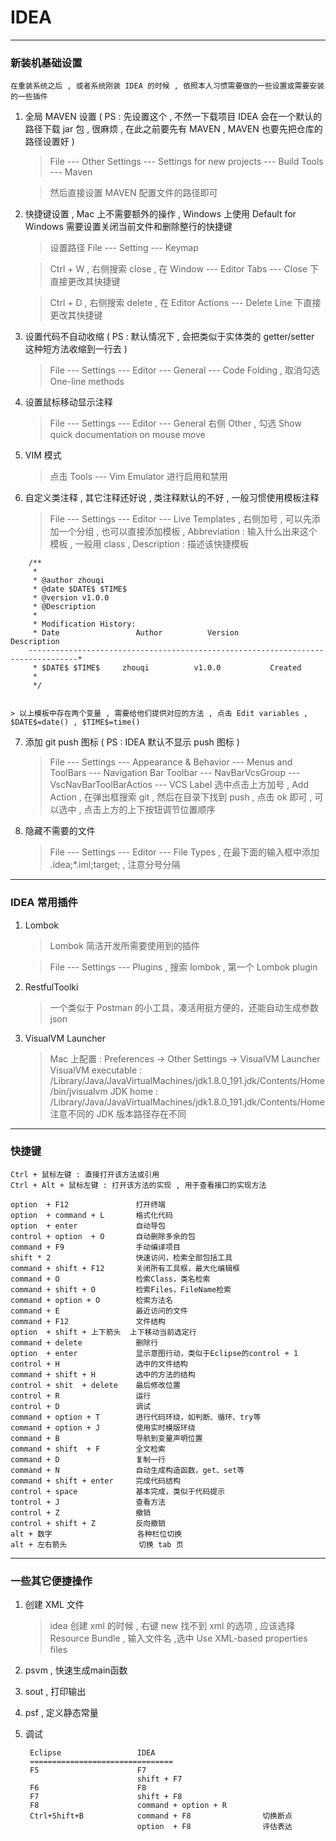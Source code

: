# IDEA

***

### 新装机基础设置
    
    在重装系统之后 , 或者系统刚装 IDEA 的时候 , 依照本人习惯需要做的一些设置或需要安装的一些插件
    
1. 全局 MAVEN 设置 ( PS : 先设置这个 , 不然一下载项目 IDEA 会在一个默认的路径下载 jar 包 , 很麻烦 , 在此之前要先有 MAVEN , MAVEN 也要先把仓库的路径设置好 )

    > File --- Other Settings --- Settings for new projects --- Build Tools ---  Maven
    
    > 然后直接设置 MAVEN 配置文件的路径即可

2. 快捷键设置 , Mac 上不需要额外的操作 , Windows 上使用 Default for Windows 需要设置关闭当前文件和删除整行的快捷键
    
    > 设置路径 File --- Setting --- Keymap

    > Ctrl + W , 右侧搜索 close , 在 Window --- Editor Tabs --- Close 下直接更改其快捷键

    > Ctrl + D , 右侧搜索 delete , 在 Editor Actions --- Delete Line 下直接更改其快捷键                                                                                                                            

3. 设置代码不自动收缩 ( PS : 默认情况下 , 会把类似于实体类的 getter/setter 这种短方法收缩到一行去 )

    > File --- Settings --- Editor --- General --- Code Folding , 取消勾选 One-line methods

4. 设置鼠标移动显示注释

    > File --- Settings --- Editor --- General 右侧 Other , 勾选 Show quick documentation on mouse move
    
5. VIM 模式

    > 点击 Tools --- Vim Emulator 进行启用和禁用
                
6. 自定义类注释 , 其它注释还好说 , 类注释默认的不好 , 一般习惯使用模板注释

    > File --- Settings --- Editor --- Live Templates , 右侧加号 , 可以先添加一个分组 , 也可以直接添加模板 , Abbreviation : 输入什么出来这个模板 , 一般用 class , Description : 描述该快捷模板

```$xslt
    /**
     *
     * @author zhouqi
     * @date $DATE$ $TIME$
     * @version v1.0.0
     * @Description
     *
     * Modification History:
     * Date                 Author          Version          Description
    ---------------------------------------------------------------------------------*
     * $DATE$ $TIME$     zhouqi          v1.0.0           Created
     *
     */
   
```

    > 以上模板中存在两个变量 , 需要给他们提供对应的方法 , 点击 Edit variables , $DATE$=date() , $TIME$=time()

7. 添加 git push 图标 ( PS : IDEA 默认不显示 push 图标 )

    > File --- Settings --- Appearance & Behavior --- Menus and ToolBars --- Navigation Bar Toolbar --- NavBarVcsGroup --- VscNavBarToolBarActios --- VCS Label
    > 选中点击上方加号 , Add Action , 在弹出框搜索 git , 然后在目录下找到 push , 点击 ok 即可 , 可以选中 , 点击上方的上下按钮调节位置顺序

8. 隐藏不需要的文件

    > File --- Settings --- Editor --- File Types , 在最下面的输入框中添加 .idea;*.iml;target; , 注意分号分隔

***

### IDEA 常用插件
1. Lombok
    
    > Lombok 简洁开发所需要使用到的插件
    
    > File --- Settings --- Plugins , 搜索 lombok , 第一个 Lombok plugin
                  

2. RestfulToolki
    
    > 一个类似于 Postman 的小工具，凑活用挺方便的，还能自动生成参数 json

3. VisualVM Launcher

    > Mac 上配置 : Preferences -> Other Settings -> VisualVM Launcher 
    > VisualVM executable : /Library/Java/JavaVirtualMachines/jdk1.8.0_191.jdk/Contents/Home/bin/jvisualvm
    > JDK home : /Library/Java/JavaVirtualMachines/jdk1.8.0_191.jdk/Contents/Home
    > 注意不同的 JDK 版本路径存在不同
    
***
    
### 快捷键
    
    Ctrl + 鼠标左键 : 直接打开该方法或引用
    Ctrl + Alt + 鼠标左键 : 打开该方法的实现 , 用于查看接口的实现方法
    
    option	+ F12				打开终端
    option 	+ command + L		格式化代码
    option	+ enter				自动导包
    control + option  + O       自动删除多余的包
    command + F9				手动编译项目
    shift * 2					快速访问，检索全部包括工具
    command + shift + F12		关闭所有工具框，最大化编辑框
    command + O 				检索Class，类名检索
    command + shift + O 		检索Files，FileName检索
    command + option + O 		检索方法名
    command + E 				最近访问的文件
    command + F12				文件结构
    option  + shift + 上下箭头	上下移动当前选定行
    command + delete			删除行
    option  + enter				显示意图行动，类似于Eclipse的control + 1
    control + H					选中的文件结构
    command + shift + H			选中的方法的结构
    control + shit  + delete	最后修改位置
    control + R					运行
    control + D 				调试
    command + option + T		进行代码环绕，如判断、循环、try等
    command + option + J		使用实时模版环绕
    command + B					导航到变量声明位置
    command + shift  + F 		全文检索
    command + D 				复制一行
    command + N  				自动生成构造函数，get、set等
    command + shift + enter		完成代码结构
    control + space				基本完成，类似于代码提示
    tontrol + J					查看方法
    control + Z                 撤销
    control + shift + Z         反向撤销
    alt + 数字                   各种栏位切换
    alt + 左右箭头                切换 tab 页
***
    
### 一些其它便捷操作

1. 创建 XML 文件

    > idea 创建 xml 的时候 , 右键 new 找不到 xml 的选项 , 应该选择 Resource Bundle , 输入文件名 ,选中 Use XML-based properties files
    
2. psvm , 快速生成main函数
    
3. sout , 打印输出
    
4. psf , 定义静态常量

5. 调试
        
        Eclipse 				IDEA
        ================================
        F5						F7
        						shift + F7
        F6						F8
        F7						shift + F8
        F8						command + option + R
        Ctrl+Shift+B			command + F8				切换断点
        						option  + F8				评估表达